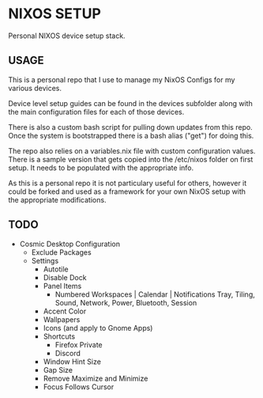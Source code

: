 # NIXOS SETUP

Personal NIXOS device setup stack.

## USAGE
This is a personal repo that I use to manage my NixOS Configs for my various devices. 

Device level setup guides can be found in the devices subfolder along with the main configuration files for each of those devices. 

There is also a custom bash script for pulling down updates from this repo. Once the system is bootstrapped there is a bash alias ("get") for doing this.

The repo also relies on a variables.nix file with custom configuration values. There is a sample version that gets copied into the /etc/nixos folder on first setup. It needs to be populated with the appropriate info.

As this is a personal repo it is not particulary useful for others, however it could be forked and used as a framework for your own NixOS setup with the appropriate modifications.

## TODO
- Cosmic Desktop Configuration
  - Exclude Packages
  - Settings
    - Autotile
    - Disable Dock
    - Panel Items
      - Numbered Workspaces | Calendar | Notifications Tray, Tiling, Sound, Network, Power, Bluetooth, Session
    - Accent Color
    - Wallpapers
    - Icons (and apply to Gnome Apps)
    - Shortcuts
      - Firefox Private
      - Discord
    - Window Hint Size
    - Gap Size
    - Remove Maximize and Minimize
    - Focus Follows Cursor
